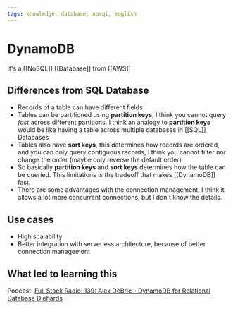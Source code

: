 ```yaml
---
tags: knowledge, database, nosql, english
---
```


# DynamoDB

It's a [[NoSQL]] [[Database]] from [[AWS]]

## Differences from SQL Database

- Records of a table can have different fields
- Tables can be partitioned using **partition keys**, I think you cannot query *fast* across different partitions. I think an analogy to **partition keys** would be like having a table across multiple databases in [[SQL]] Databases
- Tables also have **sort keys**, this determines how records are ordered, and you can only query contiguous records, I think you cannot filter nor change the order (maybe only reverse the default order)
- So basically **partition keys** and **sort keys** determines how the table can be queried. This limitations is the tradeoff that makes [[DynamoDB]] fast.
- There are some advantages with the connection management, I think it allows a lot more concurrent connections, but I don't know the details.

## Use cases

- High scalability
- Better integration with serverless architecture, because of better connection management

## What led to learning this

Podcast: [Full Stack Radio: 139: Alex DeBrie - DynamoDB for Relational Database Diehards](https://fullstackradio.com/episodes/139-20f6bb42)

